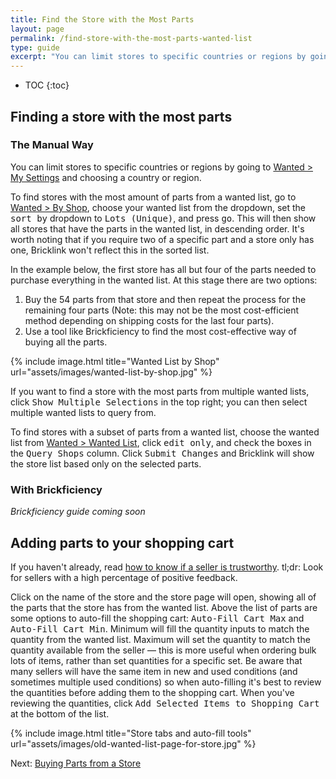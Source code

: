```yaml
---
title: Find the Store with the Most Parts
layout: page
permalink: /find-store-with-the-most-parts-wanted-list
type: guide
excerpt: "You can limit stores to specific countries or regions by going to Wanted > My Settings and choosing a country or region."
---
```


* TOC
{:toc}

## Finding a store with the most parts

### The Manual Way

<div class="alert alert-warning">
You can limit stores to specific countries or regions by going to <a class="alert-link" href="http://www.bricklink.com/wantedSettings.asp">Wanted > My Settings</a> and choosing a country or region.
</div>

To find stores with the most amount of parts from a wanted list, go to [Wanted > By Shop](http://www.bricklink.com/wantedShop.asp), choose your wanted list from the dropdown, set the <kbd>sort by</kbd> dropdown to <kbd>Lots (Unique)</kbd>, and press <kbd>go</kbd>. This will then show all stores that have the parts in the wanted list, in descending order. It's worth noting that if you require two of a specific part and a store only has one, Bricklink won't reflect this in the sorted list.

In the example below, the first store has all but four of the parts needed to purchase everything in the wanted list. At this stage there are two options:

1. Buy the 54 parts from that store and then repeat the process for the remaining four parts (Note: this may not be the most cost-efficient method depending on shipping costs for the last four parts).
2. Use a tool like Brickficiency to find the most cost-effective way of buying all the parts.

{% include image.html
    title="Wanted List by Shop"
    url="assets/images/wanted-list-by-shop.jpg"
%}

If you want to find a store with the most parts from multiple wanted lists, click <kbd>Show Multiple Selections</kbd> in the top right; you can then select multiple wanted lists to query from.

To find stores with a subset of parts from a wanted list, choose the wanted list from [Wanted > Wanted List](http://www.bricklink.com/wantedView.asp), click <kbd>edit only</kbd>, and check the boxes in the <kbd>Query Shops</kbd> column. Click <kbd>Submit Changes</kbd> and Bricklink will show the store list based only on the selected parts.

### With Brickficiency

*Brickficiency guide coming soon*

## Adding parts to your shopping cart

<div class="alert alert-warning">
If you haven't already, read <a class="alert-link" href="/trustworthy-sellers">how to know if a seller is trustworthy</a>. tl;dr: Look for sellers with a high percentage of positive feedback.
</div>

Click on the name of the store and the store page will open, showing all of the parts that the store has from the wanted list. Above the list of parts are some options to auto-fill the shopping cart: <kbd>Auto-Fill Cart Max</kbd> and <kbd>Auto-Fill Cart Min</kbd>. Minimum will fill the quantity inputs to match the quantity from the wanted list. Maximum will set the quantity to match the quantity available from the seller — this is more useful when ordering bulk lots of items, rather than set quantities for a specific set. Be aware that many sellers will have the same item in new and used conditions (and sometimes multiple used conditions) so when auto-filling it's best to review the quantities before adding them to the shopping cart. When you've reviewing the quantities, click <kbd>Add Selected Items to Shopping Cart</kbd> at the bottom of the list.

{% include image.html
    title="Store tabs and auto-fill tools"
    url="assets/images/old-wanted-list-page-for-store.jpg"
%}

<span class="label label-next">Next:</span> [Buying Parts from a Store](/buying-parts-from-a-store)
